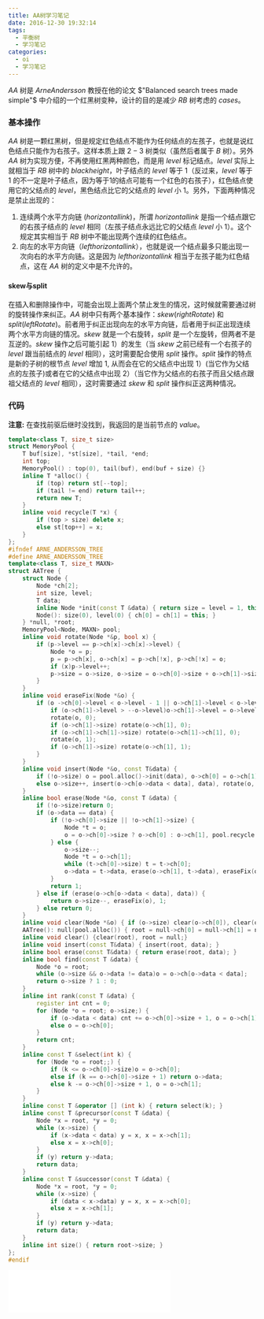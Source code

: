 ```yaml
---
title: AA树学习笔记
date: 2016-12-30 19:32:14
tags:
  - 平衡树
  - 学习笔记
categories:
  - oi
  - 学习笔记
---
```

$AA$ 树是 $Arne Andersson$ 教授在他的论文 $"Balanced search trees made simple"$ 中介绍的一个红黑树变种，设计的目的是减少 $RB$ 树考虑的 $cases$。
<!-- more -->
### 基本操作
$AA$ 树是一颗红黑树，但是规定红色结点不能作为任何结点的左孩子，也就是说红色结点只能作为右孩子。这样本质上跟 $2-3$ 树类似（虽然后者属于 $B$ 树）。另外 $AA$ 树为实现方便，不再使用红黑两种颜色，而是用 $level$ 标记结点。$level$ 实际上就相当于 $RB$ 树中的 $black height$，叶子结点的 $level$ 等于 $1$（反过来，$level$ 等于 $1$ 的不一定是叶子结点，因为等于1的结点可能有一个红色的右孩子），红色结点使用它的父结点的 $level$，黑色结点比它的父结点的 $level$ 小 $1$。另外，下面两种情况是禁止出现的：

1. 连续两个水平方向链 $(horizontal link)$，所谓 $horizontal link$ 是指一个结点跟它的右孩子结点的 $level$ 相同（左孩子结点永远比它的父结点 $level$ 小 $1$）。这个规定其实相当于 $RB$ 树中不能出现两个连续的红色结点。
2. 向左的水平方向链（$left horizontal link$），也就是说一个结点最多只能出现一次向右的水平方向链。这是因为 $left horizontal link$ 相当于左孩子能为红色结点，这在 $AA$ 树的定义中是不允许的。

#### skew与split
在插入和删除操作中，可能会出现上面两个禁止发生的情况，这时候就需要通过树的旋转操作来纠正。$AA$ 树中只有两个基本操作：$skew(rightRotate)$ 和 $split(leftRotate)$。前者用于纠正出现向左的水平方向链，后者用于纠正出现连续两个水平方向链的情况。$skew$ 就是一个右旋转，$split$ 是一个左旋转，但两者不是互逆的。$skew$ 操作之后可能引起 $1$）的发生（当 $skew$ 之前已经有一个右孩子的 $level$ 跟当前结点的 $level$ 相同），这时需要配合使用 $split$ 操作。$split$ 操作的特点是新的子树的根节点 $level$ 增加 $1$, 从而会在它的父结点中出现 $1$）(当它作为父结点的左孩子)或者在它的父结点中出现 $2$）（当它作为父结点的右孩子而且父结点跟祖父结点的 $level$ 相同），这时需要通过 $skew$ 和 $split$ 操作纠正这两种情况。
### 代码
**注意:** 在查找前驱后继时没找到，我返回的是当前节点的 $value$。
``` cpp
template<class T, size_t size>
struct MemoryPool {
    T buf[size], *st[size], *tail, *end;
    int top;
    MemoryPool() : top(0), tail(buf), end(buf + size) {}
    inline T *alloc() {
        if (top) return st[--top];
        if (tail != end) return tail++;
        return new T;
    }
    inline void recycle(T *x) {
        if (top > size) delete x;
        else st[top++] = x;
    }
};
#ifndef ARNE_ANDERSSON_TREE
#define ARNE_ANDERSSON_TREE
template<class T, size_t MAXN>
struct AATree {
    struct Node {
        Node *ch[2];
        int size, level;
        T data;
        inline Node *init(const T &data) { return size = level = 1, this->data = data, this; }
        Node(): size(0), level(0) { ch[0] = ch[1] = this; }
    } *null, *root;
    MemoryPool<Node, MAXN> pool;
    inline void rotate(Node *&p, bool x) {
        if (p->level == p->ch[x]->ch[x]->level) {
            Node *o = p;
            p = p->ch[x], o->ch[x] = p->ch[!x], p->ch[!x] = o;
            if (x)p->level++;
            p->size = o->size, o->size = o->ch[0]->size + o->ch[1]->size + 1;
        }
    }
    inline void eraseFix(Node *&o) {
        if (o ->ch[0]->level < o->level - 1 || o->ch[1]->level < o->level - 1) {
            if (o->ch[1]->level > --o->level)o->ch[1]->level = o->level;
            rotate(o, 0);
            if (o->ch[1]->size) rotate(o->ch[1], 0);
            if (o->ch[1]->ch[1]->size) rotate(o->ch[1]->ch[1], 0);
            rotate(o, 1);
            if (o->ch[1]->size) rotate(o->ch[1], 1);
        }
    }
    inline void insert(Node *&o, const T&data) {
        if (!o->size) o = pool.alloc()->init(data), o->ch[0] = o->ch[1] = null;
        else o->size++, insert(o->ch[o->data < data], data), rotate(o, 0), rotate(o, 1);
    }
    inline bool erase(Node *&o, const T &data) {
        if (!o->size)return 0;
        if (o->data == data) {
            if (!o->ch[0]->size || !o->ch[1]->size) {
                Node *t = o;
                o = o->ch[0]->size ? o->ch[0] : o->ch[1], pool.recycle(t);
            } else {
                o->size--;
                Node *t = o->ch[1];
                while (t->ch[0]->size) t = t->ch[0];
                o->data = t->data, erase(o->ch[1], t->data), eraseFix(o);
            }
            return 1;
        } else if (erase(o->ch[o->data < data], data)) {
            return o->size--, eraseFix(o), 1;
        } else return 0;
    }
    inline void clear(Node *&o) { if (o->size) clear(o->ch[0]), clear(o->ch[1]), pool.recycle(o); }
    AATree(): null(pool.alloc()) { root = null->ch[0] = null->ch[1] = null; }
    inline void clear() {clear(root), root = null;}
    inline void insert(const T&data) { insert(root, data); }
    inline bool erase(const T&data) { return erase(root, data); }
    inline bool find(const T &data) {
        Node *o = root;
        while (o->size && o->data != data)o = o->ch[o->data < data];
        return o->size ? 1 : 0;
    }
    inline int rank(const T &data) {
        register int cnt = 0;
        for (Node *o = root; o->size;) {
            if (o->data < data) cnt += o->ch[0]->size + 1, o = o->ch[1];
            else o = o->ch[0];
        }
        return cnt;
    }
    inline const T &select(int k) {
        for (Node *o = root;;) {
            if (k <= o->ch[0]->size)o = o->ch[0];
            else if (k == o->ch[0]->size + 1) return o->data;
            else k -= o->ch[0]->size + 1, o = o->ch[1];
        }
    }
    inline const T &operator [] (int k) { return select(k); }
    inline const T &precursor(const T &data) {
        Node *x = root, *y = 0;
        while (x->size) {
            if (x->data < data) y = x, x = x->ch[1];
            else x = x->ch[0];
        }
        if (y) return y->data;
        return data;
    }
    inline const T &successor(const T &data) {
        Node *x = root, *y = 0;
        while (x->size) {
            if (data < x->data) y = x, x = x->ch[0];
            else x = x->ch[1];
        }
        if (y) return y->data;
        return data;
    }
    inline int size() { return root->size; }
};
#endif
```
<iframe frameborder="no" border="0" marginwidth="0" marginheight="0" width=330 height=86 src="//music.163.com/outchain/player?type=2&id=869190&auto=1&height=66"></iframe>

